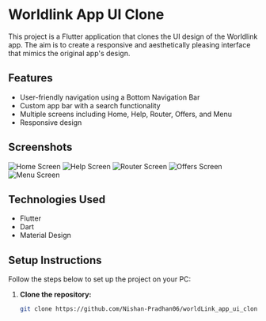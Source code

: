 # Worldlink App UI Clone

This project is a Flutter application that clones the UI design of the Worldlink app. The aim is to create a responsive and aesthetically pleasing interface that mimics the original app's design.

## Features

- User-friendly navigation using a Bottom Navigation Bar
- Custom app bar with a search functionality
- Multiple screens including Home, Help, Router, Offers, and Menu
- Responsive design

## Screenshots

![Home Screen](assets/screenshots/home.jpg)
![Help Screen](assets/screenshots/help.jpg)
![Router Screen](assets/screenshots/router.jpg)
![Offers Screen](assets/screenshots/offers.jpg)
![Menu Screen](assets/screenshots/menu.jpg)

## Technologies Used

- Flutter
- Dart
- Material Design

## Setup Instructions

Follow the steps below to set up the project on your PC:

1. **Clone the repository:**
   ```bash
   git clone https://github.com/Nishan-Pradhan06/worldLink_app_ui_clone
   ```
